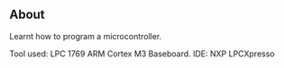 ## About
Learnt how to program a microcontroller.

Tool used: LPC 1769 ARM Cortex M3 Baseboard.
IDE: NXP LPCXpresso